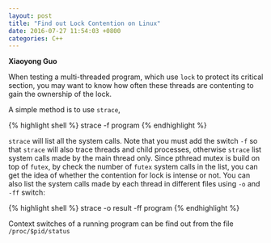 ```yaml
---
layout: post
title: "Find out Lock Contention on Linux"
date: 2016-07-27 11:54:03 +0800
categories: C++
---
```


**Xiaoyong Guo**

When testing a multi-threaded program, 
which use `lock` to protect its critical section,
you may want to know how often these threads are
contenting to gain the ownership of the lock.

A simple method is to use `strace`, 

{% highlight shell %}
strace -f program
{% endhighlight %}


`strace` will list all the system calls.
Note that you must add the switch `-f` 
so that `strace` will also trace threads and child processes,
otherwise `strace` list system calls made by the main thread only.
Since pthread mutex is build on top of `futex`, by check the number of
`futex` system calls in the list, 
you can get the idea of whether the contention for lock is intense or not.
You can also list the system calls made by each thread 
in different files using `-o` and `-ff` switch:

{% highlight shell %}
strace -o result -ff program
{% endhighlight %}

Context switches of a running program 
can be find out from the file `/proc/$pid/status`



